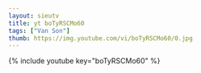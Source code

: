 ```yaml
--- 
layout: sieutv
title: yt boTyRSCMo60
tags: ["Van Son"]
thumb: https://img.youtube.com/vi/boTyRSCMo60/0.jpg
---
```

{% include youtube key="boTyRSCMo60" %} 
